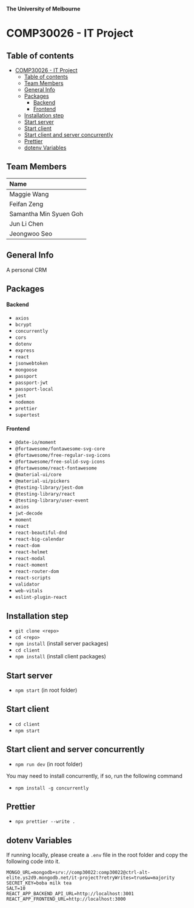 **The University of Melbourne**

# COMP30026 - IT Project

## Table of contents

- [COMP30026 - IT Project](#comp30026---it-project)
  - [Table of contents](#table-of-contents)
  - [Team Members](#team-members)
  - [General Info](#general-info)
  - [Packages](#packages)
      - [Backend](#backend)
      - [Frontend](#frontend)
  - [Installation step](#installation-step)
  - [Start server](#start-server)
  - [Start client](#start-client)
  - [Start client and server concurrently](#start-client-and-server-concurrently)
  - [Prettier](#prettier)
  - [dotenv Variables](#dotenv-variables)

## Team Members

| Name                   |
| :--------------------- |
| Maggie Wang            |
| Feifan Zeng            |
| Samantha Min Syuen Goh |
| Jun Li Chen            |
| Jeongwoo Seo           |

## General Info

A personal CRM

## Packages

#### Backend

-   `axios`
-   `bcrypt`
-   `concurrently`
-   `cors`
-   `dotenv`
-   `express`
-   `react`
-   `jsonwebtoken`
-   `mongoose`
-   `passport`
-   `passport-jwt`
-   `passport-local`
-   `jest`
-   `nodemon`
-   `prettier`
-   `supertest`

#### Frontend

-   `@date-io/moment`
-   `@fortawesome/fontawesome-svg-core`
-   `@fortawesome/free-regular-svg-icons`
-   `@fortawesome/free-solid-svg-icons`
-   `@fortawesome/react-fontawesome`
-    `@material-ui/core`
-   `@material-ui/pickers`
-   `@testing-library/jest-dom`
-   `@testing-library/react`
-   `@testing-library/user-event`
-   `axios`
-   `jwt-decode`
-   `moment`
-   `react`
-   `react-beautiful-dnd`
-   `react-big-calendar`
-   `react-dom`
-   `react-helmet`
-   `react-modal`
-   `react-moment`
-   `react-router-dom`
-   `react-scripts`
-   `validator`
-   `web-vitals`
-   `eslint-plugin-react`

## Installation step

-   `git clone <repo>`
-   `cd <repo>`
-   `npm install` (install server packages)
-   `cd client`
-   `npm install` (install client packages)

## Start server

-   `npm start` (in root folder)

## Start client

-   `cd client`
-   `npm start`

## Start client and server concurrently

-   `npm run dev` (in root folder)

You may need to install concurrently, if so, run the following command

-   `npm install -g concurrently`

## Prettier

-   `npx prettier --write .`

## dotenv Variables

If running locally, please create a `.env` file in the root folder and copy the following code into it.

```
MONGO_URL=mongodb+srv://comp30022:comp30022@ctrl-alt-elite.ys2d9.mongodb.net/it-project?retryWrites=true&w=majority
SECRET_KEY=boba milk tea
SALT=10
REACT_APP_BACKEND_API_URL=http://localhost:3001
REACT_APP_FRONTEND_URL=http://localhost:3000
```
